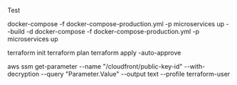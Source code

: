 Test

docker-compose -f docker-compose-production.yml -p microservices up --build -d
docker-compose -f docker-compose-production.yml -p microservices up

terraform init
terraform plan
terraform apply -auto-approve

aws ssm get-parameter --name "/cloudfront/public-key-id" --with-decryption --query "Parameter.Value" --output text --profile terraform-user

